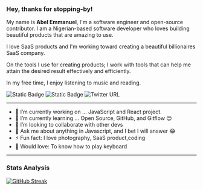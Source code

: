 ### Hey, thanks for stopping-by!

My name is **Abel Emmanuel**, I'm a software engineer and open-source contributor. I am a Nigerian-based software developer who loves building beautiful products that are amazing to use. 


I love SaaS products and I'm working toward creating a beautiful billionaires SaaS company.


On the tools I use for creating products; I work with tools that can help me attain the desired result effectively and efficiently. 


In my free time, I enjoy listening to music and reading.


![Static Badge](https://img.shields.io/badge/learn-20%25-blue)
![Static Badge](https://img.shields.io/badge/practice-80%25-green)
![Twitter URL](https://img.shields.io/twitter/url?url=https%3A%2F%2Ftwitter.com%2Fabellmanuell)

---
- 🔭 I’m currently working on ... JavaScript and React project.
- 🌱 I’m currently learning ... Open Source, GitHub, and Gitflow 😊
- 👯 I’m looking to collaborate with other devs
- 💬 Ask me about anything in Javascript, and I bet I will answer 😂
- ⚡ Fun fact: I love photography, SaaS product,coding
- 🎹 Would love: To know how to play keyboard

***

### Stats Analysis 
[![GitHub Streak](https://streak-stats.demolab.com?user=abellmanuell&theme=vue)](https://git.io/streak-stats)
